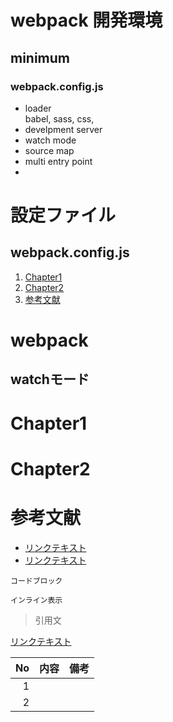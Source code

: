 # webpack 開発環境
## minimum
### webpack.config.js
* loader<br>
babel, sass, css,
* develpment server
* watch mode
* source map
* multi entry point
*


# 設定ファイル
## webpack.config.js
1. [Chapter1](#Chapter1)
1. [Chapter2](#Chapter2)
1. [参考文献](#reference)


# webpack
## watchモード
<!-- 各チャプター -->
<a id="#Chapter1"></a>
# Chapter1

<a id="#Chapter2"></a>
# Chapter2

<a id="#reference"></a>
# 参考文献
- [リンクテキスト](URL)
- [リンクテキスト](URL)


```言語名:ファイル名.拡張子
コードブロック
```

`インライン表示`

>引用文

[リンクテキスト](URL)

| No |    内容     |    備考    |
|---:|-------------|------------|
| 1  |             |            |
| 2  |             |            |